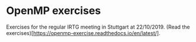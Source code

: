 # OpenMP exercises
Exercises for the regular IRTG meeting in Stuttgart at 22/10/2019. (Read the exercises)[https://openmp-exercise.readthedocs.io/en/latest/].
